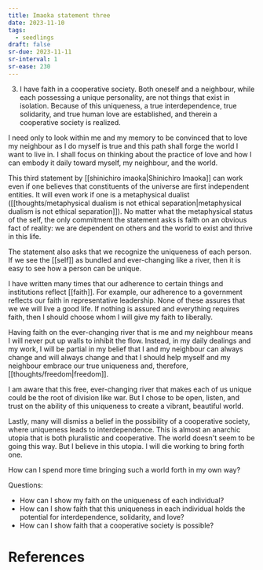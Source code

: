 ```yaml
---
title: Imaoka statement three
date: 2023-11-10
tags:
  - seedlings
draft: false
sr-due: 2023-11-11
sr-interval: 1
sr-ease: 230
---
```

3. I have faith in a cooperative society. Both oneself and a neighbour, while each possessing a unique personality, are not things that exist in isolation. Because of this uniqueness, a true interdependence, true solidarity, and true human love are established, and therein a cooperative society is realized.

I need only to look within me and my memory to be convinced that to love my neighbour as I do myself is true and this path shall forge the world I want to live in. I shall focus on thinking about the practice of love and how I can embody it daily toward myself, my neighbour, and the world.

This third statement by [[shinichiro imaoka|Shinichiro Imaoka]] can work even if one believes that constituents of the universe are first independent entities. It will even work if one is a metaphysical dualist ([[thoughts/metaphysical dualism is not ethical separation|metaphysical dualism is not ethical separation]]). No matter what the metaphysical status of the self, the only commitment the statement asks is faith on an obvious fact of reality: we are dependent on others and the world to exist and thrive in this life.

The statement also asks that we recognize the uniqueness of each person. If we see the [[self]] as bundled and ever-changing like a river, then it is easy to see how a person can be unique.

I have written many times that our adherence to certain things and institutions reflect [[faith]]. For example, our adherence to a government reflects our faith in representative leadership. None of these assures that we we will live a good life. If nothing is assured and everything requires faith, then I should choose whom I will give my faith to liberally.

Having faith on the ever-changing river that is me and my neighbour means I will never put up walls to inhibit the flow. Instead, in my daily dealings and my work, I will be partial in my belief that I and my neighbour can always change and will always change and that I should help myself and my neighbour embrace our true uniqueness and, therefore, [[thoughts/freedom|freedom]].

I am aware that this free, ever-changing river that makes each of us unique could be the root of division like war. But I chose to be open, listen, and trust on the ability of this uniqueness to create a vibrant, beautiful world.

Lastly, many will dismiss a belief in the possibility of a cooperative society, where uniqueness leads to interdependence. This is almost an anarchic utopia that is both pluralistic and cooperative. The world doesn't seem to be going this way. But I believe in this utopia. I will die working to bring forth one.

How can I spend more time bringing such a world forth in my own way?

Questions:
- How can I show my faith on the uniqueness of each individual?
- How can I show faith that this uniqueness in each individual holds the potential for interdependence, solidarity, and love?
- How can I show faith that a cooperative society is possible?

# References